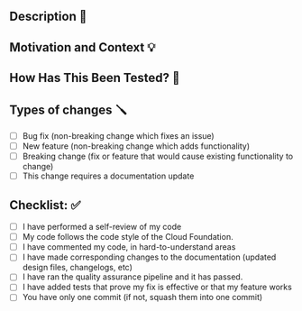 <!--- Provide a general summary of your changes in the Title above -->

## Description 📑
<!--- Describe your changes in detail -->

## Motivation and Context 💡
<!--- Why is this change required? What problem does it solve? -->
<!--- If it fixes an open issue, please link to the issue here. -->

## How Has This Been Tested? 🤖
<!--- Please describe in detail how you tested your changes. -->
<!--- Include details of your testing environment, and the tests you ran to -->
<!--- see how your change affects other areas of the code, etc. -->

## Types of changes 🪛
<!--- What types of changes does your code introduce? Put an `x` in all the boxes that apply: -->
- [ ] Bug fix (non-breaking change which fixes an issue)
- [ ] New feature (non-breaking change which adds functionality)
- [ ] Breaking change (fix or feature that would cause existing functionality to change)
- [ ] This change requires a documentation update

## Checklist: ✅
<!--- Go over all the following points, and put an `x` in all the boxes that apply. -->
<!--- If you're unsure about any of these, don't hesitate to ask. We're here to help! -->
- [ ] I have performed a self-review of my code
- [ ] My code follows the code style of the Cloud Foundation.
- [ ] I have commented my code, in hard-to-understand areas
- [ ] I have made corresponding changes to the documentation (updated design files, changelogs, etc)
- [ ] I have ran the quality assurance pipeline and it has passed.
- [ ] I have added tests that prove my fix is effective or that my feature works
- [ ] You have only one commit (if not, squash them into one commit)

